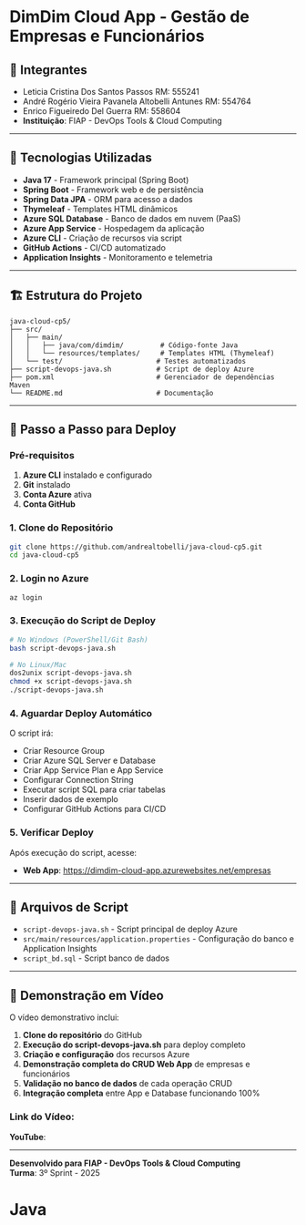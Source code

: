 # DimDim Cloud App - Gestão de Empresas e Funcionários

## 👥 Integrantes

- Leticia Cristina Dos Santos Passos RM: 555241
- André Rogério Vieira Pavanela Altobelli Antunes RM: 554764
- Enrico Figueiredo Del Guerra RM: 558604
- **Instituição**: FIAP - DevOps Tools & Cloud Computing

---

## 🚀 Tecnologias Utilizadas

- **Java 17** - Framework principal (Spring Boot)
- **Spring Boot** - Framework web e de persistência
- **Spring Data JPA** - ORM para acesso a dados
- **Thymeleaf** - Templates HTML dinâmicos
- **Azure SQL Database** - Banco de dados em nuvem (PaaS)
- **Azure App Service** - Hospedagem da aplicação
- **Azure CLI** - Criação de recursos via script
- **GitHub Actions** - CI/CD automatizado
- **Application Insights** - Monitoramento e telemetria

---

## 🏗️ Estrutura do Projeto

```
java-cloud-cp5/
├── src/
│   ├── main/
│   │   ├── java/com/dimdim/         # Código-fonte Java
│   │   └── resources/templates/     # Templates HTML (Thymeleaf)
│   └── test/                       # Testes automatizados
├── script-devops-java.sh           # Script de deploy Azure
├── pom.xml                         # Gerenciador de dependências Maven
└── README.md                       # Documentação
```

---

## 🚀 Passo a Passo para Deploy

### Pré-requisitos

1. **Azure CLI** instalado e configurado
2. **Git** instalado
3. **Conta Azure** ativa
4. **Conta GitHub**

### 1. Clone do Repositório

```bash
git clone https://github.com/andrealtobelli/java-cloud-cp5.git
cd java-cloud-cp5
```

### 2. Login no Azure

```bash
az login
```

### 3. Execução do Script de Deploy

```bash
# No Windows (PowerShell/Git Bash)
bash script-devops-java.sh

# No Linux/Mac
dos2unix script-devops-java.sh
chmod +x script-devops-java.sh
./script-devops-java.sh
```

### 4. Aguardar Deploy Automático

O script irá:
- Criar Resource Group
- Criar Azure SQL Server e Database
- Criar App Service Plan e App Service
- Configurar Connection String
- Executar script SQL para criar tabelas
- Inserir dados de exemplo
- Configurar GitHub Actions para CI/CD

### 5. Verificar Deploy

Após execução do script, acesse:
- **Web App**: https://dimdim-cloud-app.azurewebsites.net/empresas

---

## 📁 Arquivos de Script

- `script-devops-java.sh` - Script principal de deploy Azure
- `src/main/resources/application.properties` - Configuração do banco e Application Insights
- `script_bd.sql` - Script banco de dados

---

## 🎥 Demonstração em Vídeo

O vídeo demonstrativo inclui:

1. **Clone do repositório** do GitHub
2. **Execução do script-devops-java.sh** para deploy completo
3. **Criação e configuração** dos recursos Azure
4. **Demonstração completa do CRUD Web App** de empresas e funcionários
5. **Validação no banco de dados** de cada operação CRUD
6. **Integração completa** entre App e Database funcionando 100%

### Link do Vídeo:
**YouTube**: 

---

**Desenvolvido para FIAP - DevOps Tools & Cloud Computing**  
**Turma**: 3º Sprint - 2025
# Java
